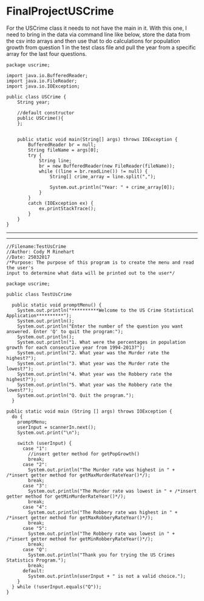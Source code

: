 # FinalProjectUSCrime

For the USCrime class it needs to not have the main in it. With this one,
I need to bring in the data via command line like below, store the data
from the csv into arrays and then use that to do calculations for population growth
from question 1 in the test class file and pull the year from a specific array for the 
last four questions.

    package uscrime;

    import java.io.BufferedReader;
    import java.io.FileReader;
    import java.io.IOException;

    public class USCrime {
        String year;
        
        //default constructor
        public USCrime(){
        };
        
    
        public static void main(String[] args) throws IOException {
            BufferedReader br = null;
            String fileName = args[0];
            try {
                String line;
                br = new BufferedReader(new FileReader(fileName));
                while ((line = br.readLine()) != null) {
                    String[] crime_array = line.split(",");

                    System.out.println("Year: " + crime_array[0]);
                }
            }
            catch (IOException ex) {
                ex.printStackTrace();
            }
        }
    }
------------------------------------------------------------------------------------------------------------------
------------------------------------------------------------------------------------------------------------------

    //Filename:TestUsCrime
    //Author: Cody M Rinehart
    //Date: 25032017
    /*Purpose: The purpose of this program is to create the menu and read the user's
    input to determine what data will be printed out to the user*/

    package uscrime;

    public class TestUsCrime

      public static void promptMenu() {
        System.out.println("**********Welcome to the US Crime Statistical Application**********");
        System.out.println();
        System.out.println("Enter the number of the question you want answered. Enter 'Q' to quit the program:");
        System.out.println();
        System.out.println("1. What were the percentages in population growth for each consecutive year from 1994-2013?");
        System.out.println("2. What year was the Murder rate the highest?");
        System.out.println("3. What year was the Murder rate the lowest?");
        System.out.println("4. What year was the Robbery rate the highest?");
        System.out.println("5. What year was the Robbery rate the lowest?");
        System.out.println("Q. Quit the program.");
      }

    public static void main (String [] args) throws IOException {
      do {
        promptMenu;
        userInput = scannerIn.next();
        System.out.print("\n");

        switch (userInput) {
          case "1":
            //insert getter method for getPopGrowth()
            break;
          case "2":
            System.out.println("The Murder rate was highest in " + /*insert getter method for getMaxMurderRateYear()*/);
            break;
          case "3":
            System.out.println("The Murder rate was lowest in " + /*insert getter method for getMinMurderRateYear()*/);
            break;
          case "4":
            System.out.println("The Robbery rate was highest in " + /*insert getter method for getMaxRobberyRateYear()*/);
            break;
          case "5":
            System.out.println("The Robbery rate was lowest in " + /*insert getter method for getMinRobberyRateYear()*/);
            break;
          case "Q":
            System.out.println("Thank you for trying the US Crimes Statistics Program.");
            break;
          default:
            System.out.println(userInput + " is not a valid choice.");
        }
      } while (!userInput.equals("Q"));
    }
